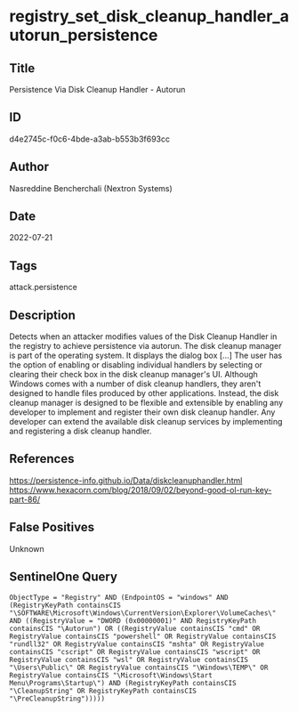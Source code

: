 # registry_set_disk_cleanup_handler_autorun_persistence

## Title
Persistence Via Disk Cleanup Handler - Autorun

## ID
d4e2745c-f0c6-4bde-a3ab-b553b3f693cc

## Author
Nasreddine Bencherchali (Nextron Systems)

## Date
2022-07-21

## Tags
attack.persistence

## Description
Detects when an attacker modifies values of the Disk Cleanup Handler in the registry to achieve persistence via autorun.
The disk cleanup manager is part of the operating system.
It displays the dialog box […] The user has the option of enabling or disabling individual handlers by selecting or clearing their check box in the disk cleanup manager's UI.
Although Windows comes with a number of disk cleanup handlers, they aren't designed to handle files produced by other applications.
 Instead, the disk cleanup manager is designed to be flexible and extensible by enabling any developer to implement and register their own disk cleanup handler.
Any developer can extend the available disk cleanup services by implementing and registering a disk cleanup handler.


## References
https://persistence-info.github.io/Data/diskcleanuphandler.html
https://www.hexacorn.com/blog/2018/09/02/beyond-good-ol-run-key-part-86/

## False Positives
Unknown

## SentinelOne Query
```
ObjectType = "Registry" AND (EndpointOS = "windows" AND (RegistryKeyPath containsCIS "\SOFTWARE\Microsoft\Windows\CurrentVersion\Explorer\VolumeCaches\" AND ((RegistryValue = "DWORD (0x00000001)" AND RegistryKeyPath containsCIS "\Autorun") OR ((RegistryValue containsCIS "cmd" OR RegistryValue containsCIS "powershell" OR RegistryValue containsCIS "rundll32" OR RegistryValue containsCIS "mshta" OR RegistryValue containsCIS "cscript" OR RegistryValue containsCIS "wscript" OR RegistryValue containsCIS "wsl" OR RegistryValue containsCIS "\Users\Public\" OR RegistryValue containsCIS "\Windows\TEMP\" OR RegistryValue containsCIS "\Microsoft\Windows\Start Menu\Programs\Startup\") AND (RegistryKeyPath containsCIS "\CleanupString" OR RegistryKeyPath containsCIS "\PreCleanupString")))))

```